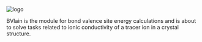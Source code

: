 ![logo](https://raw.githubusercontent.com/dembart/tests/main/BVlain_logo.png)

BVlain is the module for bond valence site energy calculations and is about to solve tasks related to ionic conductivity of a tracer ion in a crystal structure.

